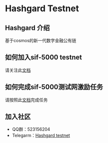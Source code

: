 # Hashgard Testnet
## Hashgard 介绍
基于cosmos的新一代数字金融公有链

## 如何加入sif-5000 testnet

请关注此[文档](https://github.com/hashgard/testnets/tree/master/docs_CN)

## 如何完成sif-5000测试网激励任务

请按照此[文档](./testnet/sif_CN⁩/sif-5000/)完成任务



## 加入社区

- QQ群：523156204
- Telegarm：[Hashgard testnet](https://t.me/joinchat/Gad-lBM6ne2s03toAz0WMg)

